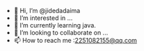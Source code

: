 - 👋 Hi, I’m @jidedadaima
- 👀 I’m interested in ...
- 🌱 I’m currently learning java.
- 💞️ I’m looking to collaborate on ...
- 📫 How to reach me :2251082155@qq.com

<!---
jidedadaima/jidedadaima is a ✨ special ✨ repository because its `README.md` (this file) appears on your GitHub profile.
You can click the Preview link to take a look at your changes.
--->
